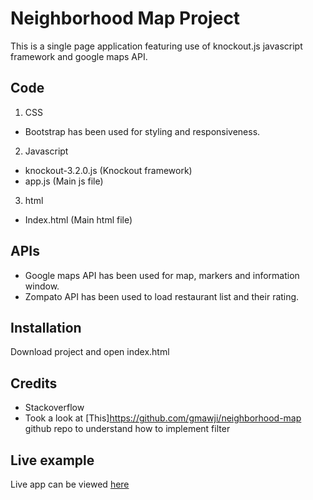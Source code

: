 # Neighborhood Map Project
This is a single page application featuring use of knockout.js javascript framework and google maps API.

## Code
1. CSS
* Bootstrap has been used for styling and responsiveness.

2. Javascript
* knockout-3.2.0.js (Knockout framework)
* app.js (Main js file)

3. html
* Index.html (Main html file)

## APIs
* Google maps API has been used for map, markers and information window.
* Zompato API has been used to load restaurant list and their rating.

## Installation
Download project and open index.html

## Credits
* Stackoverflow
* Took a look at [This]https://github.com/gmawji/neighborhood-map github repo to understand how to implement filter

## Live example
Live app can be viewed [here](https://arushisingh90.github.io/Neighborhood_map/) 

